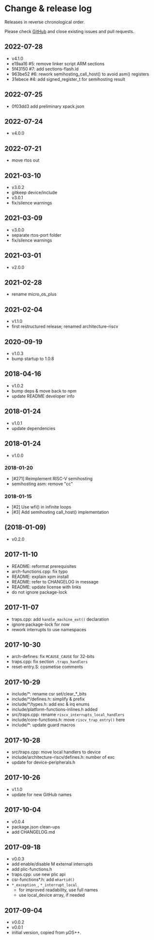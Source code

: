# Change & release log

Releases in reverse chronological order.

Please check
[GitHub](https://github.com/micro-os-plus/architecture-riscv-xpack/issues/)
and close existing issues and pull requests.

## 2022-07-28

* v4.1.0
* e19aa16 #5: remove linker script ARM sections
* 5f43150 #7: add sections-flash.ld
* 963be52 #6: rework semihosting_call_host() to avoid asm() registers
* 31ebece #4: add signed_register_t for semihosting result

## 2022-07-25

* 0f03dd3 add preliminary xpack.json

## 2022-07-24

* v4.0.0

## 2022-07-21

* move rtos out

## 2021-03-10

* v3.0.2
* gitkeep device/include
* v3.0.1
* fix/silence warnings

## 2021-03-09

* v3.0.0
* separate rtos-port folder
* fix/silence warnings

## 2021-03-01

* v2.0.0

## 2021-02-28

* rename micro_os_plus

## 2021-02-04

* v1.1.0
* first restructured release; renamed architecture-riscv

## 2020-09-19

* v1.0.3
* bump startup to 1.0.8

## 2018-04-16

* v1.0.2
* bump deps & move back to npm
* update README developer info

## 2018-01-24

* v1.0.1
* update dependencies

## 2018-01-24

* v1.0.0

### 2018-01-20

* [#271] Reimplement RISC-V semihosting
* semihosting asm: remove "cc"

### 2018-01-15

* [#2] Use wfi() in infinite loops
* [#3] Add semihosting call_host() implementation

##  (2018-01-09)

* v0.2.0

## 2017-11-10

* README: reformat prerequisites
* arch-functions.cpp: fix typo
* README: explain xpm install
* README: refer to CHANGELOG in message
* README: update license with links
* do not ignore package-lock

## 2017-11-07

* traps.cpp: add `handle_machine_ext()` declaration
* ignore package-lock for now
* rework interrupts to use namespaces

## 2017-10-30

* arch-defines: fix `MCAUSE_CAUSE` for 32-bits
* traps.cpp: fix section `.traps_handlers`
* reset-entry.S: cosmetise comments

## 2017-10-29

* include/\*: rename csr set/clear_\*_bits
* include/\*/defines.h: simplify & prefix
* include/\*/types.h: add exc & irq enums
* include/platform-functions-inlines.h added
* src/traps.cpp: rename `riscv_interrupts_local_handlers`
* include/core-functions.h: move `riscv_trap_entry()` here
* include/\*: update guard macros

## 2017-10-28

* src/traps.cpp: move local handlers to device
* include/architecture-riscv/defines.h: number of exc
* update for device-peripherals.h

## 2017-10-26

* v1.1.0
* update for new GitHub names

## 2017-10-04

* v0.0.4
* package.json clean-ups
* add CHANGELOG.md

## 2017-09-18

* v0.0.3
* add enable/disable M external interrupts
* add plic-functions.h
* traps.cpp: use new plic api
* csr-functions*.h: add `mhartid()`
* `*_exception_`, `*_interrupt_local_`
  - for improved readability, use full names
  - use local_device array, if needed

## 2017-09-04

* v0.0.2
* v0.0.1
* initial version, copied from µOS++.
